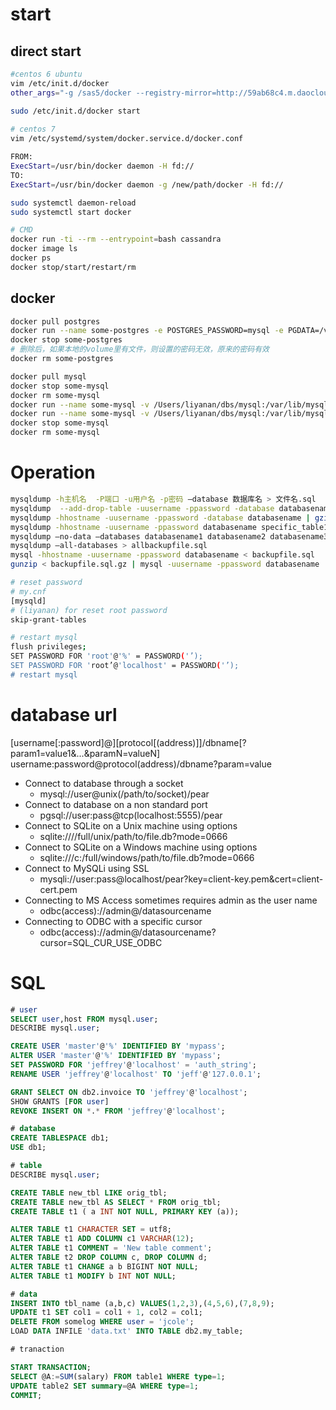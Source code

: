 # start 

## direct start
```bash
#centos 6 ubuntu
vim /etc/init.d/docker
other_args="-g /sas5/docker --registry-mirror=http://59ab68c4.m.daocloud.io"

sudo /etc/init.d/docker start
 
# centos 7
vim /etc/systemd/system/docker.service.d/docker.conf

FROM:
ExecStart=/usr/bin/docker daemon -H fd://
TO:
ExecStart=/usr/bin/docker daemon -g /new/path/docker -H fd://

sudo systemctl daemon-reload 
sudo systemctl start docker

# CMD
docker run -ti --rm --entrypoint=bash cassandra
docker image ls
docker ps
docker stop/start/restart/rm
```
## docker

```bash
docker pull postgres
docker run --name some-postgres -e POSTGRES_PASSWORD=mysql -e PGDATA=/var/lib/postgresql/data/pgdata  -v /Users/liyanan/dbs/pgdata:/var/lib/postgresql/data -p 5432:5432 -d postgres
docker stop some-postgres
# 删除后，如果本地的volume里有文件，则设置的密码无效，原来的密码有效
docker rm some-postgres

docker pull mysql
docker stop some-mysql
docker rm some-mysql 
docker run --name some-mysql -v /Users/liyanan/dbs/mysql:/var/lib/mysql -v /Users/liyanan/dbs/conf/mysql:/etc/mysql/conf.d -p 3306:3306 -e MYSQL_ROOT_PASSWORD=mysql -d mysql
docker run --name some-mysql -v /Users/liyanan/dbs/mysql:/var/lib/mysql -p 3306:3306 -e MYSQL_ROOT_PASSWORD=mysql -d mysql
docker stop some-mysql
docker rm some-mysql 
```


# Operation
```bash
mysqldump -h主机名  -P端口 -u用户名 -p密码 –database 数据库名 > 文件名.sql 
mysqldump  --add-drop-table -uusername -ppassword -database databasename > backupfile.sql
mysqldump -hhostname -uusername -ppassword -database databasename | gzip > backupfile.sql.gz
mysqldump -hhostname -uusername -ppassword databasename specific_table1 specific_table2 > backupfile.sql
mysqldump –no-data –databases databasename1 databasename2 databasename3 > structurebackupfile.sql
mysqldump –all-databases > allbackupfile.sql
mysql -hhostname -uusername -ppassword databasename < backupfile.sql
gunzip < backupfile.sql.gz | mysql -uusername -ppassword databasename

# reset password
# my.cnf
[mysqld]
# (liyanan) for reset root password
skip-grant-tables

# restart mysql
flush privileges;
SET PASSWORD FOR 'root'@'%' = PASSWORD('’);
SET PASSWORD FOR 'root’@'localhost' = PASSWORD('’);
# restart mysql
```

# database url

[username[:password]@][protocol[(address)]]/dbname[?param1=value1&...&paramN=valueN]
username:password@protocol(address)/dbname?param=value

* Connect to database through a socket
    * mysql://user@unix(/path/to/socket)/pear
* Connect to database on a non standard port
    * pgsql://user:pass@tcp(localhost:5555)/pear
* Connect to SQLite on a Unix machine using options
    * sqlite:////full/unix/path/to/file.db?mode=0666
* Connect to SQLite on a Windows machine using options
    * sqlite:///c:/full/windows/path/to/file.db?mode=0666
* Connect to MySQLi using SSL
    * mysqli://user:pass@localhost/pear?key=client-key.pem&cert=client-cert.pem
* Connecting to MS Access sometimes requires admin as the user name
    * odbc(access)://admin@/datasourcename
* Connecting to ODBC with a specific cursor 
    * odbc(access)://admin@/datasourcename?cursor=SQL_CUR_USE_ODBC

# SQL
    
```sql
# user
SELECT user,host FROM mysql.user;
DESCRIBE mysql.user;

CREATE USER 'master'@'%' IDENTIFIED BY 'mypass';
ALTER USER 'master'@'%' IDENTIFIED BY 'mypass';
SET PASSWORD FOR 'jeffrey'@'localhost' = 'auth_string';
RENAME USER 'jeffrey'@'localhost' TO 'jeff'@'127.0.0.1';

GRANT SELECT ON db2.invoice TO 'jeffrey'@'localhost';
SHOW GRANTS [FOR user]
REVOKE INSERT ON *.* FROM 'jeffrey'@'localhost';

# database
CREATE TABLESPACE db1;
USE db1;

# table
DESCRIBE mysql.user;

CREATE TABLE new_tbl LIKE orig_tbl;
CREATE TABLE new_tbl AS SELECT * FROM orig_tbl;
CREATE TABLE t1 ( a INT NOT NULL, PRIMARY KEY (a));

ALTER TABLE t1 CHARACTER SET = utf8;
ALTER TABLE t1 ADD COLUMN c1 VARCHAR(12);
ALTER TABLE t1 COMMENT = 'New table comment';
ALTER TABLE t2 DROP COLUMN c, DROP COLUMN d;
ALTER TABLE t1 CHANGE a b BIGINT NOT NULL;
ALTER TABLE t1 MODIFY b INT NOT NULL;

# data
INSERT INTO tbl_name (a,b,c) VALUES(1,2,3),(4,5,6),(7,8,9);
UPDATE t1 SET col1 = col1 + 1, col2 = col1;
DELETE FROM somelog WHERE user = 'jcole';
LOAD DATA INFILE 'data.txt' INTO TABLE db2.my_table;

# tranaction

START TRANSACTION;
SELECT @A:=SUM(salary) FROM table1 WHERE type=1;
UPDATE table2 SET summary=@A WHERE type=1;
COMMIT;
```
